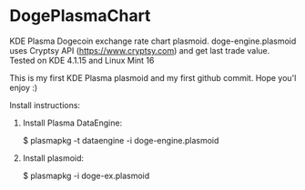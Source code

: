 DogePlasmaChart
===============

KDE Plasma Dogecoin exchange rate chart plasmoid.
doge-engine.plasmoid uses Cryptsy API (https://www.cryptsy.com) and get last trade value.
Tested on KDE 4.1.15 and Linux Mint 16 


This is my first KDE Plasma plasmoid and my first github commit. 
Hope you'l enjoy :)


Install instructions:

1. Install Plasma DataEngine:
   
   $ plasmapkg -t dataengine -i doge-engine.plasmoid
   
2. Install plasmoid:
   
   $ plasmapkg -i doge-ex.plasmoid
